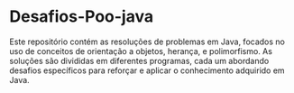 # Desafios-Poo-java
Este repositório contém as resoluções de problemas em Java, focados no uso de conceitos de orientação a objetos, herança, e polimorfismo. As soluções são divididas em diferentes programas, cada um abordando desafios específicos para reforçar e aplicar o conhecimento adquirido em Java.

